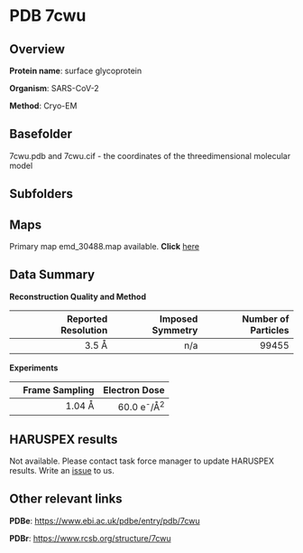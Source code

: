 # PDB 7cwu

## Overview

**Protein name**: surface glycoprotein

**Organism**: SARS-CoV-2

**Method**: Cryo-EM



## Basefolder

7cwu.pdb and 7cwu.cif - the coordinates of the threedimensional molecular model

## Subfolders









## Maps

Primary map emd_30488.map available. **Click** [here](http://ftp.wwpdb.org/pub/emdb/structures/EMD-30488/map/) 

## Data Summary
**Reconstruction Quality and Method**

|   | Reported Resolution | Imposed Symmetry | Number of Particles |
|---|-------------:|----------------:|--------------:|
|   |3.5 Å|n/a|99455|

**Experiments**

|   | Frame Sampling | Electron Dose |
|---|-------------:|----------------:|
|   |1.04 Å|60.0 e<sup>-</sup>/Å<sup>2</sup>|

## HARUSPEX results

Not available. Please contact task force manager to update HARUSPEX results. Write an [issue](https://github.com/thorn-lab/coronavirus_structural_task_force/issues) to us.

## Other relevant links 
**PDBe**:  https://www.ebi.ac.uk/pdbe/entry/pdb/7cwu
 
**PDBr**: https://www.rcsb.org/structure/7cwu 
